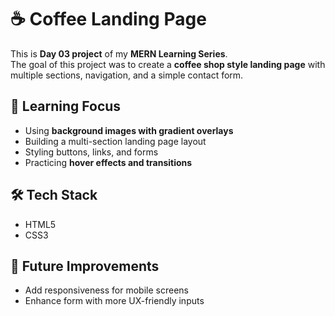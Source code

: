 # ☕ Coffee Landing Page  

This is **Day 03 project** of my **MERN Learning Series**.  
The goal of this project was to create a **coffee shop style landing page** with multiple sections, navigation, and a simple contact form.  

## 🎯 Learning Focus
- Using **background images with gradient overlays**  
- Building a multi-section landing page layout  
- Styling buttons, links, and forms  
- Practicing **hover effects and transitions**  

## 🛠 Tech Stack
- HTML5  
- CSS3  

## 📌 Future Improvements
- Add responsiveness for mobile screens  
- Enhance form with more UX-friendly inputs  



